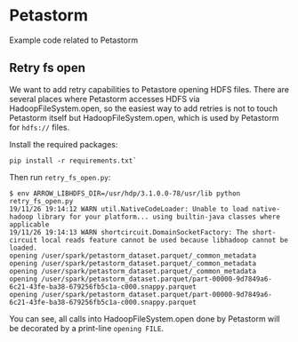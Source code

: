 # Petastorm

Example code related to Petastorm

## Retry fs open

We want to add retry capabilities to Petastore opening HDFS files.
There are several places where Petastorm accesses HDFS via HadoopFileSystem.open,
so the easiest way to add retries is not to touch Petastorm itself but
HadoopFileSystem.open, which is used by Petastorm for `hdfs://` files.

Install the required packages:

```
pip install -r requirements.txt`
```

Then run `retry_fs_open.py`:

```
$ env ARROW_LIBHDFS_DIR=/usr/hdp/3.1.0.0-78/usr/lib python retry_fs_open.py
19/11/26 19:14:12 WARN util.NativeCodeLoader: Unable to load native-hadoop library for your platform... using builtin-java classes where applicable
19/11/26 19:14:13 WARN shortcircuit.DomainSocketFactory: The short-circuit local reads feature cannot be used because libhadoop cannot be loaded.
opening /user/spark/petastorm_dataset.parquet/_common_metadata
opening /user/spark/petastorm_dataset.parquet/_common_metadata
opening /user/spark/petastorm_dataset.parquet/_common_metadata
opening /user/spark/petastorm_dataset.parquet/part-00000-9d7849a6-6c21-43fe-ba38-679256fb5c1a-c000.snappy.parquet
opening /user/spark/petastorm_dataset.parquet/part-00000-9d7849a6-6c21-43fe-ba38-679256fb5c1a-c000.snappy.parquet
```

You can see, all calls into HadoopFileSystem.open done by Petastorm will be decorated by a print-line `opening FILE`.

